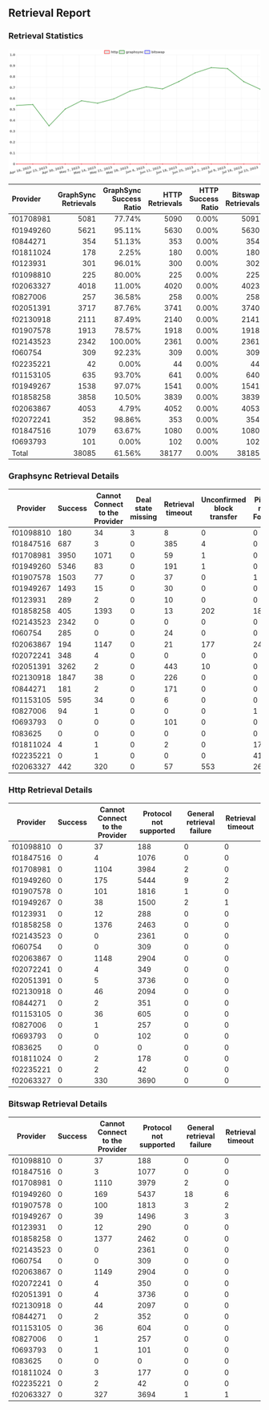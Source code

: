 ## Retrieval Report
### Retrieval Statistics
<img src="https://raw.githubusercontent.com/data-preservation-programs/filplus-checker-assets/main/filecoin-project/filecoin-plus-large-datasets/issues/1470/1690290543201.png"/>

| Provider  | GraphSync Retrievals | GraphSync Success Ratio | HTTP Retrievals | HTTP Success Ratio | Bitswap Retrievals | Bitswap Success Ratio |
| :-------- | -------------------: | ----------------------: | --------------: | -----------------: | -----------------: | --------------------: |
| f01708981 |                 5081 |                  77.74% |            5090 |              0.00% |               5091 |                 0.00% |
| f01949260 |                 5621 |                  95.11% |            5630 |              0.00% |               5630 |                 0.00% |
| f0844271  |                  354 |                  51.13% |             353 |              0.00% |                354 |                 0.00% |
| f01811024 |                  178 |                   2.25% |             180 |              0.00% |                180 |                 0.00% |
| f0123931  |                  301 |                  96.01% |             300 |              0.00% |                302 |                 0.00% |
| f01098810 |                  225 |                  80.00% |             225 |              0.00% |                225 |                 0.00% |
| f02063327 |                 4018 |                  11.00% |            4020 |              0.00% |               4023 |                 0.00% |
| f0827006  |                  257 |                  36.58% |             258 |              0.00% |                258 |                 0.00% |
| f02051391 |                 3717 |                  87.76% |            3741 |              0.00% |               3740 |                 0.00% |
| f02130918 |                 2111 |                  87.49% |            2140 |              0.00% |               2141 |                 0.00% |
| f01907578 |                 1913 |                  78.57% |            1918 |              0.00% |               1918 |                 0.00% |
| f02143523 |                 2342 |                 100.00% |            2361 |              0.00% |               2361 |                 0.00% |
| f060754   |                  309 |                  92.23% |             309 |              0.00% |                309 |                 0.00% |
| f02235221 |                   42 |                   0.00% |              44 |              0.00% |                 44 |                 0.00% |
| f01153105 |                  635 |                  93.70% |             641 |              0.00% |                640 |                 0.00% |
| f01949267 |                 1538 |                  97.07% |            1541 |              0.00% |               1541 |                 0.00% |
| f01858258 |                 3858 |                  10.50% |            3839 |              0.00% |               3839 |                 0.00% |
| f02063867 |                 4053 |                   4.79% |            4052 |              0.00% |               4053 |                 0.00% |
| f02072241 |                  352 |                  98.86% |             353 |              0.00% |                354 |                 0.00% |
| f01847516 |                 1079 |                  63.67% |            1080 |              0.00% |               1080 |                 0.00% |
| f0693793  |                  101 |                   0.00% |             102 |              0.00% |                102 |                 0.00% |
| Total     |                38085 |                  61.56% |           38177 |              0.00% |              38185 |                 0.00% |

### Graphsync Retrieval Details
| Provider  | Success | Cannot Connect to the Provider | Deal state missing | Retrieval timeout | Unconfirmed block transfer | Piece not Found | General retrieval failure | Retrieval not free |
| --------- | ------- | ------------------------------ | ------------------ | ----------------- | -------------------------- | --------------- | ------------------------- | ------------------ |
| f01098810 | 180     | 34                             | 3                  | 8                 | 0                          | 0               | 0                         | 0                  |
| f01847516 | 687     | 3                              | 0                  | 385               | 4                          | 0               | 0                         | 0                  |
| f01708981 | 3950    | 1071                           | 0                  | 59                | 1                          | 0               | 0                         | 0                  |
| f01949260 | 5346    | 83                             | 0                  | 191               | 1                          | 0               | 0                         | 0                  |
| f01907578 | 1503    | 77                             | 0                  | 37                | 0                          | 1               | 136                       | 159                |
| f01949267 | 1493    | 15                             | 0                  | 30                | 0                          | 0               | 0                         | 0                  |
| f0123931  | 289     | 2                              | 0                  | 10                | 0                          | 0               | 0                         | 0                  |
| f01858258 | 405     | 1393                           | 0                  | 13                | 202                        | 1845            | 0                         | 0                  |
| f02143523 | 2342    | 0                              | 0                  | 0                 | 0                          | 0               | 0                         | 0                  |
| f060754   | 285     | 0                              | 0                  | 24                | 0                          | 0               | 0                         | 0                  |
| f02063867 | 194     | 1147                           | 0                  | 21                | 177                        | 2495            | 19                        | 0                  |
| f02072241 | 348     | 4                              | 0                  | 0                 | 0                          | 0               | 0                         | 0                  |
| f02051391 | 3262    | 2                              | 0                  | 443               | 10                         | 0               | 0                         | 0                  |
| f02130918 | 1847    | 38                             | 0                  | 226               | 0                          | 0               | 0                         | 0                  |
| f0844271  | 181     | 2                              | 0                  | 171               | 0                          | 0               | 0                         | 0                  |
| f01153105 | 595     | 34                             | 0                  | 6                 | 0                          | 0               | 0                         | 0                  |
| f0827006  | 94      | 1                              | 0                  | 0                 | 0                          | 1               | 51                        | 110                |
| f0693793  | 0       | 0                              | 0                  | 101               | 0                          | 0               | 0                         | 0                  |
| f083625   | 0       | 0                              | 0                  | 0                 | 0                          | 0               | 0                         | 0                  |
| f01811024 | 4       | 1                              | 0                  | 2                 | 0                          | 171             | 0                         | 0                  |
| f02235221 | 0       | 1                              | 0                  | 0                 | 0                          | 41              | 0                         | 0                  |
| f02063327 | 442     | 320                            | 0                  | 57                | 553                        | 2622            | 24                        | 0                  |

### Http Retrieval Details
| Provider  | Success | Cannot Connect to the Provider | Protocol not supported | General retrieval failure | Retrieval timeout |
| --------- | ------- | ------------------------------ | ---------------------- | ------------------------- | ----------------- |
| f01098810 | 0       | 37                             | 188                    | 0                         | 0                 |
| f01847516 | 0       | 4                              | 1076                   | 0                         | 0                 |
| f01708981 | 0       | 1104                           | 3984                   | 2                         | 0                 |
| f01949260 | 0       | 175                            | 5444                   | 9                         | 2                 |
| f01907578 | 0       | 101                            | 1816                   | 1                         | 0                 |
| f01949267 | 0       | 38                             | 1500                   | 2                         | 1                 |
| f0123931  | 0       | 12                             | 288                    | 0                         | 0                 |
| f01858258 | 0       | 1376                           | 2463                   | 0                         | 0                 |
| f02143523 | 0       | 0                              | 2361                   | 0                         | 0                 |
| f060754   | 0       | 0                              | 309                    | 0                         | 0                 |
| f02063867 | 0       | 1148                           | 2904                   | 0                         | 0                 |
| f02072241 | 0       | 4                              | 349                    | 0                         | 0                 |
| f02051391 | 0       | 5                              | 3736                   | 0                         | 0                 |
| f02130918 | 0       | 46                             | 2094                   | 0                         | 0                 |
| f0844271  | 0       | 2                              | 351                    | 0                         | 0                 |
| f01153105 | 0       | 36                             | 605                    | 0                         | 0                 |
| f0827006  | 0       | 1                              | 257                    | 0                         | 0                 |
| f0693793  | 0       | 0                              | 102                    | 0                         | 0                 |
| f083625   | 0       | 0                              | 0                      | 0                         | 0                 |
| f01811024 | 0       | 2                              | 178                    | 0                         | 0                 |
| f02235221 | 0       | 2                              | 42                     | 0                         | 0                 |
| f02063327 | 0       | 330                            | 3690                   | 0                         | 0                 |

### Bitswap Retrieval Details
| Provider  | Success | Cannot Connect to the Provider | Protocol not supported | General retrieval failure | Retrieval timeout |
| --------- | ------- | ------------------------------ | ---------------------- | ------------------------- | ----------------- |
| f01098810 | 0       | 37                             | 188                    | 0                         | 0                 |
| f01847516 | 0       | 3                              | 1077                   | 0                         | 0                 |
| f01708981 | 0       | 1110                           | 3979                   | 2                         | 0                 |
| f01949260 | 0       | 169                            | 5437                   | 18                        | 6                 |
| f01907578 | 0       | 100                            | 1813                   | 3                         | 2                 |
| f01949267 | 0       | 39                             | 1496                   | 3                         | 3                 |
| f0123931  | 0       | 12                             | 290                    | 0                         | 0                 |
| f01858258 | 0       | 1377                           | 2462                   | 0                         | 0                 |
| f02143523 | 0       | 0                              | 2361                   | 0                         | 0                 |
| f060754   | 0       | 0                              | 309                    | 0                         | 0                 |
| f02063867 | 0       | 1149                           | 2904                   | 0                         | 0                 |
| f02072241 | 0       | 4                              | 350                    | 0                         | 0                 |
| f02051391 | 0       | 4                              | 3736                   | 0                         | 0                 |
| f02130918 | 0       | 44                             | 2097                   | 0                         | 0                 |
| f0844271  | 0       | 2                              | 352                    | 0                         | 0                 |
| f01153105 | 0       | 36                             | 604                    | 0                         | 0                 |
| f0827006  | 0       | 1                              | 257                    | 0                         | 0                 |
| f0693793  | 0       | 1                              | 101                    | 0                         | 0                 |
| f083625   | 0       | 0                              | 0                      | 0                         | 0                 |
| f01811024 | 0       | 3                              | 177                    | 0                         | 0                 |
| f02235221 | 0       | 2                              | 42                     | 0                         | 0                 |
| f02063327 | 0       | 327                            | 3694                   | 1                         | 1                 |
